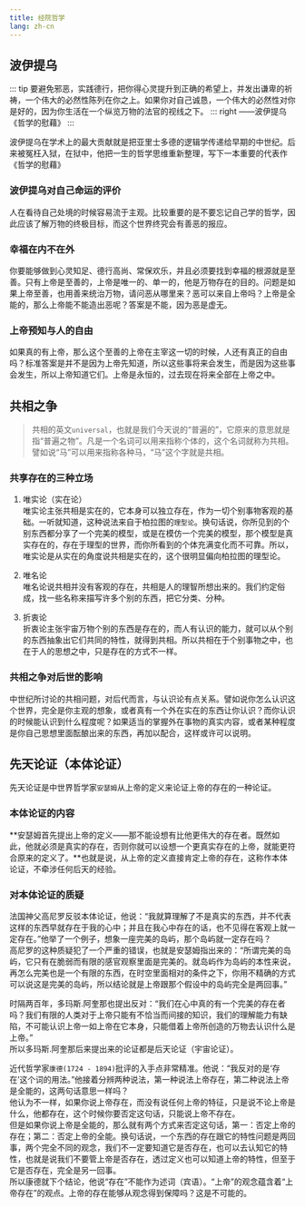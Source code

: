 ```yaml
---
title: 经院哲学
lang: zh-cn
---
```


## 波伊提乌

::: tip
要避免邪恶，实践德行，把你得心灵提升到正确的希望上，并发出谦卑的祈祷，一个伟大的必然性陈列在你之上。如果你对自己诚恳，一个伟大的必然性对你是好的，因为你生活在一个纵览万物的法官的视线之下。
::: right
——波伊提乌《哲学的慰藉》
:::

波伊提乌在学术上的最大贡献就是把亚里士多德的逻辑学传递给早期的中世纪。后来被冤枉入狱，在狱中，他把一生的哲学思维重新整理，写下一本重要的代表作《哲学的慰藉》

### 波伊提乌对自己命运的评价

人在看待自己处境的时候容易流于主观。比较重要的是不要忘记自己学的哲学，因此应该了解万物的终极目标，而这个世界终究会有善恶的报应。

### 幸福在内不在外

你要能够做到心灵知足、德行高尚、常保欢乐，并且必须要找到幸福的根源就是至善。只有上帝是至善的，上帝是唯一的、单一的，他是万物存在的目的。问题是如果上帝至善，也用善来统治万物，请问恶从哪里来？恶可以来自上帝吗？上帝是全能的，那么上帝能不能造出恶呢？答案是不能，因为恶是虚无。

### 上帝预知与人的自由

如果真的有上帝，那么这个至善的上帝在主宰这一切的时候，人还有真正的自由吗？标准答案是并不是因为上帝先知道，所以这些事将来会发生，而是因为这些事会发生，所以上帝知道它们。上帝是永恒的，过去现在将来全部在上帝之中。


## 共相之争

> 共相的英文`universal`，也就是我们今天说的“普遍的”，它原来的意思就是指“普遍之物”。凡是一个名词可以用来指称个体的，这个名词就称为共相。譬如说“马”可以用来指称各种马，“马”这个字就是共相。

### 共享存在的三种立场

1. 唯实论（实在论）  
唯实论主张共相是实在的，它本身可以独立存在，作为一切个别事物客观的基础。一听就知道，这种说法来自于柏拉图的`理型论`。换句话说，你所见到的个别东西都分享了一个完美的模型，或是在模仿一个完美的模型，那个模型是真实存在的，存在于理型的世界，而你所看到的个体充满变化而不可靠。所以，唯实论是从实在的角度说共相是实在的，这个很明显偏向柏拉图的理型论。

2. 唯名论  
唯名论说共相并没有客观的存在，共相是人的理智所想出来的。我们约定俗成，找一些名称来描写许多个别的东西，把它分类、分种。

3. 折衷论  
折衷论主张宇宙万物个别的东西是存在的，而人有认识的能力，就可以从个别的东西抽象出它们共同的特性，就得到共相。所以共相在于个别事物之中，也在于人的思想之中，只是存在的方式不一样。

### 共相之争对后世的影响

中世纪所讨论的共相问题，对后代而言，与认识论有点关系。譬如说你怎么认识这个世界，完全是你主观的想象，或者真有一个外在实在的东西让你认识？而你认识的时候能认识到什么程度呢？如果适当的掌握外在事物的真实内容，或者某种程度是你自己思想里面酝酿出来的东西，再加以配合，这样或许可以说明。


## 先天论证（本体论证）

先天论证是中世界哲学家`安瑟姆`从上帝的定义来论证上帝的存在的一种论证。

### 本体论证的内容

**安瑟姆首先提出上帝的定义——那不能设想有比他更伟大的存在者。既然如此，他就必须是真实的存在，否则你就可以设想一个更真实存在的上帝，就能更符合原来的定义了。**也就是说，从上帝的定义直接肯定上帝的存在，这称作本体论证，不牵涉任何后天的经验。

### 对本体论证的质疑

法国神父高尼罗反驳本体论证，他说：“我就算理解了不是真实的东西，并不代表这样的东西早就存在于我的心中；并且在我心中存在的话，也不见得在客观上就一定存在。”他举了一个例子，想象一座完美的岛屿，那个岛屿就一定存在吗？  
高尼罗的这种质疑犯了一个严重的错误，也就是安瑟姆指出来的：“所谓完美的岛屿，它只有在脆弱而有限的感官观察里面是完美的。就岛屿作为岛屿的本性来说，再怎么完美也是一个有限的东西，在时空里面相对的条件之下，你用不精确的方式可以说这是完美的岛屿，所以结论就是上帝跟那个假设中的岛屿完全是两回事。”

时隔两百年，多玛斯.阿奎那也提出反对：“我们在心中真的有一个完美的存在者吗？我们有限的人类对于上帝只能有不恰当而间接的知识，我们的理解能力有缺陷，不可能认识上帝一如上帝在它本身，只能借着上帝所创造的万物去认识什么是上帝。”  
所以多玛斯.阿奎那后来提出来的论证都是后天论证（宇宙论证）。

近代哲学家`康德(1724 - 1894)`批评的入手点非常精准。他说：“我反对的是‘存在’这个词的用法。”他接着分辨两种说法，第一种说法上帝存在，第二种说法上帝是全能的，这两句话意思一样吗？  
他认为不一样，如果你说上帝存在，而没有说任何上帝的特征，只是说不论上帝是什么，他都存在，这个时候你要否定这句话，只能说上帝不存在。  
但是如果你说上帝是全能的，那么就有两个方式来否定这句话，第一：否定上帝的存在；第二：否定上帝的全能。换句话说，一个东西的存在跟它的特性问题是两回事，两个完全不同的观念，我们不一定要知道它是否存在，也可以去认知它的特性，也就是说我们不要管上帝是否存在，透过定义也可以知道上帝的特性，但至于它是否存在，完全是另一回事。  
所以康德就下个结论，他说“存在”不能作为述词（宾语）。“上帝”的观念蕴含着“上帝存在”的观点。上帝的存在能够从观念得到保障吗？这是不可能的。
